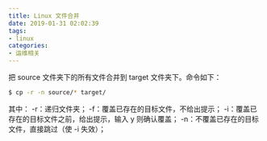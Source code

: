 ```yaml
---
title: Linux 文件合并
date: 2019-01-31 02:02:39
tags:
- linux
categories:
- 运维相关
---
```


把 source 文件夹下的所有文件合并到 target 文件夹下。命令如下：

```sh
$ cp -r -n source/* target/
```

其中：
-r：递归文件夹；
-f：覆盖已存在的目标文件，不给出提示；
-i：覆盖已存在的目标文件之前，给出提示，输入 y 则确认覆盖；
-n：不覆盖已存在的目标文件，直接跳过（使 -i 失效）；
